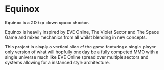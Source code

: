 # Equinox

Equinox is a 2D top-down space shooter.

Equinox is heavily inspired by EVE Online, The Violet Sector and The Space Game and mixes mechanics from all whilst blending in new concepts.

This project is simply a vertical slice of the game featuring a single-player only version of what will hopfully one day be a fully completed MMO with a single
universe much like EVE Online spread over multiple sectors and systems allowing for a instanced style architecture.
